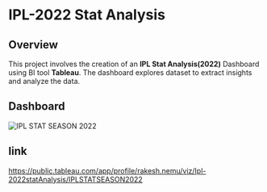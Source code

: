 # IPL-2022 Stat Analysis
## Overview
This project involves the creation of an **IPL Stat Analysis(2022)** Dashboard using BI tool **Tableau**. The dashboard explores dataset to extract insights and analyze the data.
## Dashboard
![IPL STAT SEASON 2022](https://github.com/user-attachments/assets/9a44e53a-348b-4822-bf61-a74749bb18f8)

## link

https://public.tableau.com/app/profile/rakesh.nemu/viz/Ipl-2022statAnalysis/IPLSTATSEASON2022
